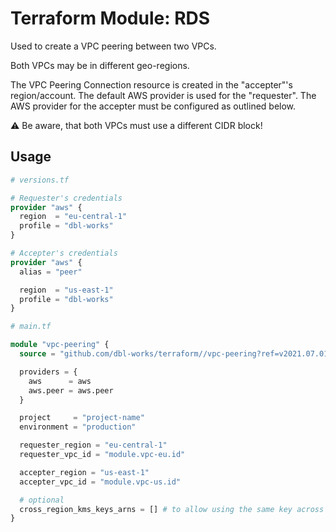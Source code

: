# Terraform Module: RDS

Used to create a VPC peering between two VPCs.

Both VPCs may be in different geo-regions.

The VPC Peering Connection resource is created in the "accepter"'s region/account.
The default AWS provider is used for the "requester". The AWS provider for the accepter must be configured as outlined below.



:warning: Be aware, that both VPCs must use a different CIDR block!



## Usage

```terraform
# versions.tf

# Requester's credentials
provider "aws" {
  region  = "eu-central-1"
  profile = "dbl-works"
}

# Accepter's credentials
provider "aws" {
  alias = "peer"

  region  = "us-east-1"
  profile = "dbl-works"
}
```


```terraform
# main.tf

module "vpc-peering" {
  source = "github.com/dbl-works/terraform//vpc-peering?ref=v2021.07.01"

  providers = {
    aws      = aws
    aws.peer = aws.peer
  }

  project     = "project-name"
  environment = "production"

  requester_region = "eu-central-1"
  requester_vpc_id = "module.vpc-eu.id"

  accepter_region = "us-east-1"
  accepter_vpc_id = "module.vpc-us.id"

  # optional
  cross_region_kms_keys_arns = [] # to allow using the same key across regions, e.g. for RDS read replicas
}
```

